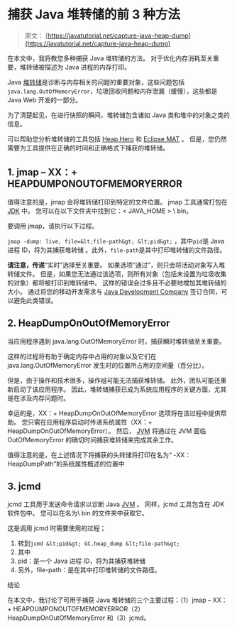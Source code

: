 # 捕获 Java 堆转储的前 3 种方法

> 原文： [https://javatutorial.net/capture-java-heap-dump](https://javatutorial.net/capture-java-heap-dump)

在本文中，我将教您多种捕获 Java 堆转储的方法。 对于优化内存消耗至关重要，堆转储被描述为 Java 进程的内存打印。

Java [堆转储](https://www.ibm.com/support/knowledgecenter/en/SS3KLZ/com.ibm.java.diagnostics.memory.analyzer.doc/heapdump.html)是诊断与内存相关的问题的重要对象，这些问题包括`java.lang.OutOfMemoryError`，垃圾回收问题和内存泄漏（缓慢），这些都是 Java Web 开发的一部分。

为了清楚起见，在进行快照的瞬间，堆转储包含诸如 Java 类和堆中的对象之类的信息。

可以帮助您分析堆转储的工具包括 [Heap Hero](http://heaphero.io) 和 [Eclipse MAT](https://www.eclipse.org/mat/) 。 但是，您仍然需要为工具提供在正确的时间和正确格式下捕获的堆转储。

## 1\. jmap – XX：+ HEAPDUMPONOUTOFMEMORYERROR

值得注意的是，jmap 会将堆转储打印到特定的文件位置。 jmap 工具通常打包在 [JDK](https://javatutorial.net/install-java-8-jdk-on-ubuntu) 中。 您可以在以下文件夹中找到它：&lt; JAVA_HOME &gt; \ bin。

要调用 jmap，请执行以下过程。

`jmap -dump: live, file=&lt;file-path&gt; &lt;pid&gt;`
，其中`pid`是 Java 进程 ID，将为其捕获堆转储
。此外，`file-path`是其中打印堆转储的文件路径。

**请注意，传递**“实时”选择至关重要。 如果选项“通过”，则只会将活动对象写入堆转储文件。 但是，如果您无法通过该选项，则所有对象（包括未设置为垃圾收集的对象）都将被打印到堆转储中。 这样的错误会过多且不必要地增加其堆转储的大小。 通过将您的移动开发需求与 [Java Development Company](https://www.nearshore-it.eu/java-development/) 签订合同，可以避免此类错误。

## 2\. HeapDumpOnOutOfMemoryError

当应用程序遇到 java.lang.OutOfMemoryError 时，捕获瞬时堆转储至关重要。

这样的过程将有助于确定内存中占用的对象以及它们在 java.lang.OutOfMemoryError 发生时的位置所占用的空间量（百分比）。

但是，由于操作和技术很多，操作组可能无法捕获堆转储。 此外，团队可能还重新启动了该应用程序。 因此，堆转储捕获已成为系统应用程序的关键方面，尤其是在涉及内存问题时。

幸运的是，XX：+ HeapDumpOnOutOfMemoryError 选项将在该过程中提供帮助。 您只需在应用程序启动时传递系统属性（XX：+ HeapDumpOnOutOfMemoryError）。 然后， [JVM](https://javatutorial.net/jvm-explained) 将通过在 JVM 面临 OutOfMemoryError 的确切时间捕获堆转储来完成其余工作。

值得注意的是，在上述情况下将捕获的头转储将打印在名为“ -XX：HeapDumpPath”的系统属性概述的位置中

## 3\. jcmd

jcmd 工具用于发送命令请求以诊断 Java [JVM](https://javatutorial.net/jvm-explained) 。 同样，jcmd 工具包含在 JDK 软件包中。 您可以在名为\ bin 的文件夹中获取它。

这是调用 jcmd 时需要使用的过程；

1.  转到`jcmd &lt;pid&gt; GC.heap_dump &lt;file-path&gt;`
2.  其中
3.  pid：是一个 Java 进程 ID，将为其捕获堆转储
4.  另外，file-path：是在其中打印堆转储的文件路径。

结论

在本文中，我讨论了可用于捕获 Java 堆转储的三个主要过程：（1）jmap – XX：+ HEAPDUMPONOUTOFMEMORYERROR（2）HeapDumpOnOutOfMemoryError 和（3）jcmd。